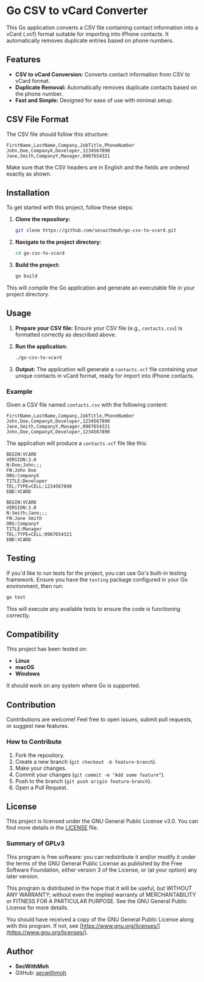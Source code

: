 # Go CSV to vCard Converter

This Go application converts a CSV file containing contact information into a vCard (.vcf) format suitable for importing into iPhone contacts. It automatically removes duplicate entries based on phone numbers.

## Features

- **CSV to vCard Conversion:** Converts contact information from CSV to vCard format.
- **Duplicate Removal:** Automatically removes duplicate contacts based on the phone number.
- **Fast and Simple:** Designed for ease of use with minimal setup.

## CSV File Format

The CSV file should follow this structure:

```csv
FirstName,LastName,Company,JobTitle,PhoneNumber
John,Doe,CompanyX,Developer,1234567890
Jane,Smith,CompanyY,Manager,0987654321
```

Make sure that the CSV headers are in English and the fields are ordered exactly as shown.

## Installation

To get started with this project, follow these steps:

1. **Clone the repository:**

   ```bash
   git clone https://github.com/secwithmoh/go-csv-to-vcard.git
   ```

2. **Navigate to the project directory:**

   ```bash
   cd go-csv-to-vcard
   ```

3. **Build the project:**

   ```bash
   go build
   ```

This will compile the Go application and generate an executable file in your project directory.

## Usage

1. **Prepare your CSV file:**
   Ensure your CSV file (e.g., `contacts.csv`) is formatted correctly as described above.

2. **Run the application:**

   ```bash
   ./go-csv-to-vcard
   ```

3. **Output:**
   The application will generate a `contacts.vcf` file containing your unique contacts in vCard format, ready for import into iPhone contacts.

### Example

Given a CSV file named `contacts.csv` with the following content:

```csv
FirstName,LastName,Company,JobTitle,PhoneNumber
John,Doe,CompanyX,Developer,1234567890
Jane,Smith,CompanyY,Manager,0987654321
John,Doe,CompanyX,Developer,1234567890
```

The application will produce a `contacts.vcf` file like this:

```vcf
BEGIN:VCARD
VERSION:3.0
N:Doe;John;;;
FN:John Doe
ORG:CompanyX
TITLE:Developer
TEL;TYPE=CELL:1234567890
END:VCARD

BEGIN:VCARD
VERSION:3.0
N:Smith;Jane;;;
FN:Jane Smith
ORG:CompanyY
TITLE:Manager
TEL;TYPE=CELL:0987654321
END:VCARD
```

## Testing

If you'd like to run tests for the project, you can use Go's built-in testing framework. Ensure you have the `testing` package configured in your Go environment, then run:

```bash
go test
```

This will execute any available tests to ensure the code is functioning correctly.

## Compatibility

This project has been tested on:

- **Linux**
- **macOS**
- **Windows**

It should work on any system where Go is supported.

## Contribution

Contributions are welcome! Feel free to open issues, submit pull requests, or suggest new features.

### How to Contribute

1. Fork the repository.
2. Create a new branch (`git checkout -b feature-branch`).
3. Make your changes.
4. Commit your changes (`git commit -m "Add some feature"`).
5. Push to the branch (`git push origin feature-branch`).
6. Open a Pull Request.

## License

This project is licensed under the GNU General Public License v3.0. You can find more details in the [LICENSE](LICENSE) file.

### Summary of GPLv3

This program is free software: you can redistribute it and/or modify it under the terms of the GNU General Public License as published by the Free Software Foundation, either version 3 of the License, or (at your option) any later version.

This program is distributed in the hope that it will be useful, but WITHOUT ANY WARRANTY; without even the implied warranty of MERCHANTABILITY or FITNESS FOR A PARTICULAR PURPOSE. See the GNU General Public License for more details.

You should have received a copy of the GNU General Public License along with this program. If not, see [https://www.gnu.org/licenses/](https://www.gnu.org/licenses/).


## Author

- **SecWithMoh**
- GitHub: [secwithmoh](https://github.com/secwithmoh)
